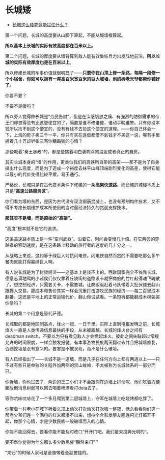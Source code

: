 # 长城矮

- [长城这么矮究竟能拦住什么？](https://www.zhihu.com/question/25528331/answer/638179394)


第一个问题，长城的高度要从山脚下算起，不能从城墙根算起。

**所以基本上长城的实际有效高度都在百米以上。**

第二个问题，长城的厚度要从墙背算到敌人能有效集结兵力出发阵地前沿，**所以长城的实际有效厚度也是在百米以上**。

所以修建长城的军事价值就很明显了——**只要你在山顶上修一条路，每隔一段修一个小宿舍，你就可以拥有一座高百米宽百米的巨大城墙，别的砖老天爷都帮你铺好了。**

你要不要？

不要不是傻吗？

所以旁人觉得修长城是“劳民伤财”，但是在深感切肤之痛、有强烈的防御需求的帝王们却觉得没有比这更便宜的了，简直是谁不修谁傻，谁动手晚谁笨。只有你没本钱所以捡不到这个便宜的，没有有钱不去捡这个便宜的道理。——你自己体会一下，上海的房子卖三千一平，你只有实在连借都借不到钱才不买这一说，哪有手里握着几十万却听张三骂你糟蹋钱的心情？

那些喊着“秦王暴政”的，都是些揣着明白装糊涂的混蛋或者真正的蠢货。

  

其实长城本身的“墙”的作用，更类似我们的高铁所自带的高架——那不是为了自身搞出什么高度，而是为了造成一个裕度去抹平山峰顶端剧烈变化的高差，使得它能以最小的代价变得比较平缓，易于通行。

严格说，长城只是在古代技术条件下修建的一条**高架快速路**。而长城的城楼本质上只是“**高速公路服务区**”。

你们看为墙的东西，是因为古代没有现浇钢筋混凝土，也没有预制构件技术，又不得不考虑长期维护成本所使用的当时最经济持久的路面支撑技术。

**那其实不是墙，而是原始的“高架”。**

“高度”根本就不是它的追求。

  

这条高速路本质上是一件“空间武器”。沿着它，时间会变慢几十倍。在它两旁的穿越者的移动速度，是在这条路上移动的旅行者的速度的几十分之一。

从战略上来说，这约等于绿巨人对抗闪电侠。闪电侠自然而然的不需要吃那么多午餐肉就能打得赢绿巨人啊。

有人说长城是为了封锁经济——这基本上是谈不上的。西欧国家完全不依靠长城，德意志满地爬的小诸侯们仅仅靠着丘陵间的道路设卡就把商旅的竹杠敲得魂飞魄散了。想控制经济，只需要关卡，不需要城。让商贩驱赶着马队带着大批保镖去翻山跟野人交易，那成本和售价其实一样会沉重打击游牧民族的经济——每二百里成本翻番，这还是平地上的正常运输代价，翻山你试试看。一条短裤都能翻成木棉袈裟你信吗？

长城的第二个用意是替代萨德。

长城取的都是地区制高点，烽火一起，一日千里。实际上直到电报发明之前，长城烽火一直是人类传递信息最快的手段，从未被超越。长城的烽火台之间有deadman switch。不要以为只有看见敌人才会燃起烽火。彼此之间失联超过常规允许的时间限度，一样会触发报警。有本事游牧民族两天翻过去并且把城墙修复，否则挖墙是没有意义的。要害是不被发现，而不是什么破墙。

有人已经指出了——长城不是一道墙，而是几乎在任何方向上都有两道以上——只不过有些只是单独的关隘外加两侧的崇山峻岭，不太被称为长城体系的一部分而已。

你拆墙，你也过去了，两边的王二小们才不会跟你在边墙上拼命呢，他们吃着方便面放倒消息树就可以回去喝着啤酒看打dota去了。

等你吭哧吭哧花了一个多月爬到第二层城墙上，守军在城墙上吃烧烤都吃胖了。

你带着一村老小在城下听着头顶上动次打次动次打次嗨一整夜，低头看看你们这一帮老少爷们连一个满电的红米都凑不出来，想拍个合影发朋友圈连闪光灯都开不起，你那个心情，才是少数民族一般破墙而入的心情。

你能不能回得去，要看你能不能及时改口“开开门吧，我们是来投奔光明的”。

要不然你觉得为什么那么多少数民族“毅然来归”？

“来归”的时候人家可是全族带着全副披挂的。